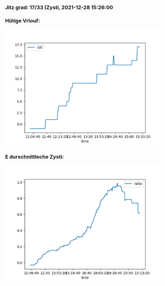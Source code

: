 ### Jitz grad: 17/33 (Zysti, 2021-12-28 15:26:00

### Hütige Vrlouf:
![Graph](Today.png)

### E durschnittleche Zysti:
![Graph](Zysti.png)